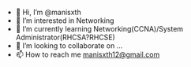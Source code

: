 - 👋 Hi, I’m @manisxth
- 👀 I’m interested in Networking
- 🌱 I’m currently learning Networking(CCNA)/System Administrator(RHCSA?RHCSE)
- 💞️ I’m looking to collaborate on ...
- 📫 How to reach me manisxth12@gmail.com

<!---
manisxth/manisxth is a ✨ special ✨ repository because its `README.md` (this file) appears on your GitHub profile.
You can click the Preview link to take a look at your changes.
--->
